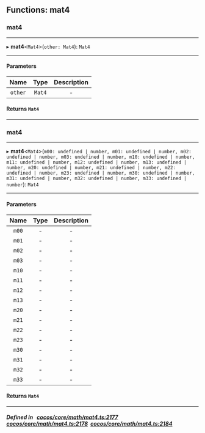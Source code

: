 ## Functions: mat4

### mat4


___
▸ **mat4**<`Mat4`\>(`other: Mat4`): `Mat4`
___


#### Parameters

| Name | Type | Description |
| :------: | :------: | :------: |
| `other` | `Mat4` | - |

#### Returns `Mat4` 
___

### mat4


___
▸ **mat4**<`Mat4`\>(`m00: undefined | number, m01: undefined | number, m02: undefined | number, m03: undefined | number, m10: undefined | number, m11: undefined | number, m12: undefined | number, m13: undefined | number, m20: undefined | number, m21: undefined | number, m22: undefined | number, m23: undefined | number, m30: undefined | number, m31: undefined | number, m32: undefined | number, m33: undefined | number`): `Mat4`
___


#### Parameters

| Name | Type | Description |
| :------: | :------: | :------: |
| `m00` | - | - |
| `m01` | - | - |
| `m02` | - | - |
| `m03` | - | - |
| `m10` | - | - |
| `m11` | - | - |
| `m12` | - | - |
| `m13` | - | - |
| `m20` | - | - |
| `m21` | - | - |
| `m22` | - | - |
| `m23` | - | - |
| `m30` | - | - |
| `m31` | - | - |
| `m32` | - | - |
| `m33` | - | - |

#### Returns `Mat4` 
___


##### Defined in &nbsp;   [cocos/core/math/mat4.ts:2177](https://github.com/cocos-creator/engine/blob/c7bf6b8a9/cocos/core/math/mat4.ts#L2177)&nbsp;   [cocos/core/math/mat4.ts:2178](https://github.com/cocos-creator/engine/blob/c7bf6b8a9/cocos/core/math/mat4.ts#L2178)&nbsp;   [cocos/core/math/mat4.ts:2184](https://github.com/cocos-creator/engine/blob/c7bf6b8a9/cocos/core/math/mat4.ts#L2184)&nbsp;
